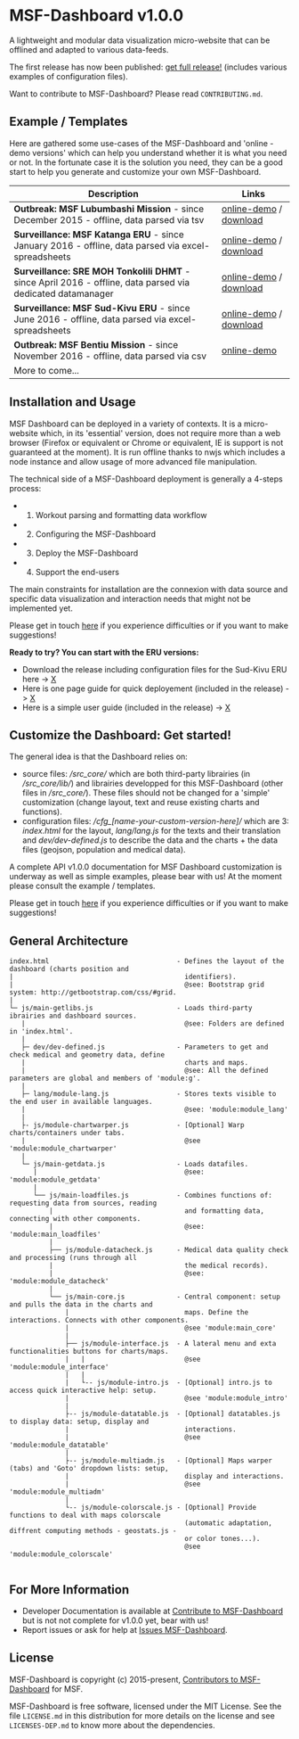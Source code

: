 MSF-Dashboard v1.0.0
====================

A lightweight and modular data visualization micro-website that can be offlined and adapted to various data-feeds.

The first release has now been published: [get full release!](https://github.com/MSF-UK/MSF-Dashboard/releases/tag/v1.0.0) (includes various examples of configuration files).

Want to contribute to MSF-Dashboard? Please read `CONTRIBUTING.md`.

Example / Templates
-------------------

Here are gathered some use-cases of the MSF-Dashboard and 'online - demo versions' which can help you understand whether it is what you need or not. In the fortunate case it is the solution you need, they can be a good start to help you generate and customize your own MSF-Dashboard.

|Description                                           |Links                                                 |
|------------------------------------------------------|------------------------------------------------------|
|**Outbreak: MSF Lubumbashi Mission** - since December 2015 - offline, data parsed via tsv|[online-demo](http://msf-uk.github.io/MSF-Dashboard/ver_demos/cfg_msf-lubumbashi) / [download](https://github.com/MSF-UK/MSF-Dashboard/releases/tag/v1.0.0_msf-lubumbashi)|
|**Surveillance: MSF Katanga ERU** - since January 2016 - offline, data parsed via excel-spreadsheets|[online-demo](http://msf-uk.github.io/MSF-Dashboard/ver_demos/cfg_eru-katanga/) / [download](https://github.com/MSF-UK/MSF-Dashboard/releases/tag/v1.0.0_eru-katanga)|
|**Surveillance: SRE MOH Tonkolili DHMT** - since April 2016 - offline, data parsed via dedicated datamanager|[online-demo](http://msf-uk.github.io/MSF-Dashboard/ver_demos/cfg_dhmt-tonkolili/) / [download](https://github.com/MSF-UK/MSF-Dashboard/releases/tag/v1.0.0_dhmt-tonkolili)|
|**Surveillance: MSF Sud-Kivu ERU** - since June 2016 - offline, data parsed via excel-spreadsheets|[online-demo](http://msf-uk.github.io/MSF-Dashboard/ver_demos/cfg_eru-sudkivu/) / [download](https://github.com/MSF-UK/MSF-Dashboard/releases/tag/v1.0.0_eru-sudkivu)|
|**Outbreak: MSF Bentiu Mission** - since November 2016 - offline, data parsed via csv|[online-demo](http://msf-uk.github.io/MSF-Dashboard/ver_demos/cfg_msf-bentiu)|
|More to come...| |


Installation and Usage
----------------------

MSF Dashboard can be deployed in a variety of contexts. It is a micro-website which, in its 'essential' version, does not require more than a web browser (Firefox or equivalent or Chrome or equivalent, IE is support is not guaranteed at the moment). It is run offline thanks to nwjs which includes a node instance and allow usage of more advanced file manipulation.

The technical side of a MSF-Dashboard deployment is generally a 4-steps process:
- 1) Workout parsing and formatting data workflow 
- 2) Configuring the MSF-Dashboard
- 3) Deploy the MSF-Dashboard
- 4) Support the end-users

The main constraints for installation are the connexion with data source and specific data visualization and interaction needs that might not be implemented yet. 
 
Please get in touch [here](https://github.com/MSF-UK/MSF-Dashboard/issues) if you experience difficulties or if you want to make suggestions!
 
**Ready to try? You can start with the ERU versions:**
+ Download the release including configuration files for the Sud-Kivu ERU here -> [X](https://github.com/MSF-UK/MSF-Dashboard/releases/tag/v1.0.0_eru-sudkivu)
+ Here is one page guide for quick deployement (included in the release) -> [X](https://github.com/MSF-UK/MSF-Dashboard/blob/master/cfg_eru-sudkivu/doc-dev/eru_dashboard-deployement_onepage.pdf)
+ Here is a simple user guide (included in the release) -> [X](https://github.com/MSF-UK/MSF-Dashboard/blob/master/cfg_eru-sudkivu/doc-user/eru_doc-user_draft.pdf)

Customize the Dashboard: Get started!
-------------------------------------

The general idea is that the Dashboard relies on:
+ source files: */src_core/* which are both third-party librairies (in */src_core/lib/*) and librairies developped for this MSF-Dashboard (other files in */src_core/*). These files should not be changed for a 'simple' customization (change layout, text and reuse existing charts and functions).
+ configuration files: */cfg_[name-your-custom-version-here]/* which are 3: *index.html* for the layout, *lang/lang.js* for the texts and their translation and *dev/dev-defined.js* to describe the data and the charts + the data files (geojson, population and medical data).

A complete API v1.0.0 documentation for MSF Dashboard customization is underway as well as simple examples, please bear with us! At the moment please consult the example / templates.

Please get in touch [here](https://github.com/MSF-UK/MSF-Dashboard/issues) if you experience difficulties or if you want to make suggestions!


General Architecture
--------------------

```
index.html                                - Defines the layout of the dashboard (charts position and 
|                                           identifiers). 
|                                           @see: Bootstrap grid system: http://getbootstrap.com/css/#grid.  
|
└─ js/main-getlibs.js                     - Loads third-party ibrairies and dashboard sources.
   |                                        @see: Folders are defined in 'index.html'.
   |
   ├─ dev/dev-defined.js                  - Parameters to get and check medical and geometry data, define
   |                                        charts and maps.
   |                                        @see: All the defined parameters are global and members of 'module:g'.
   |
   ├─ lang/module-lang.js                 - Stores texts visible to the end user in available languages.
   |                                        @see: 'module:module_lang'
   |
   ├- js/module-chartwarper.js            - [Optional] Warp charts/containers under tabs.
   |                                        @see 'module:module_chartwarper'
   |
   └─ js/main-getdata.js                  - Loads datafiles.
      |                                     @see: 'module:module_getdata'
      |
      └── js/main-loadfiles.js            - Combines functions of: requesting data from sources, reading
          |                                 and formatting data, connecting with other components.
          |                                 @see: 'module:main_loadfiles'
          |
          ├── js/module-datacheck.js      - Medical data quality check and processing (runs through all
          |                                 the medical records).
          |                                 @see: 'module:module_datacheck'
          |
          └── js/main-core.js             - Central component: setup and pulls the data in the charts and   
              |                             maps. Define the interactions. Connects with other components.
              |                             @see 'module:main_core'
              |
              ├── js/module-interface.js  - A lateral menu and exta functionalities buttons for charts/maps. 
              |   |                         @see 'module:module_interface'
              |   |          
              |   └-- js/module-intro.js  - [Optional] intro.js to access quick interactive help: setup.
              |                             @see 'module:module_intro'
              |
              ├-- js/module-datatable.js  - [Optional] datatables.js to display data: setup, display and 
              |                             interactions.
              |                             @see 'module:module_datatable'
              |
              ├-- js/module-multiadm.js   - [Optional] Maps warper (tabs) and 'Goto' dropdown lists: setup, 
              |                             display and interactions.
              |                             @see 'module:module_multiadm'
              |
              └-- js/module-colorscale.js - [Optional] Provide functions to deal with maps colorscale  
                                            (automatic adaptation, diffrent computing methods - geostats.js -
                                            or color tones...).
                                            @see 'module:module_colorscale'          
    
```

For More Information
--------------------

+ Developer Documentation is available at [Contribute to MSF-Dashboard](https://MSF-UK.github.io/MSF-Dashboard_doc) but is not not complete for v1.0.0 yet, bear with us!
+ Report issues or ask for help  at [Issues MSF-Dashboard](https://github.com/MSF-UK/MSF-Dashboard/issues).

License
-------

MSF-Dashboard is copyright (c) 2015-present, [Contributors to MSF-Dashboard](https://github.com/MSF-UK/MSF-Dashboard/graphs/contributors) for MSF.

MSF-Dashboard is free software, licensed under the MIT License. See the file `LICENSE.md` in this distribution for more details on the license and see `LICENSES-DEP.md` to know more about the dependencies.
